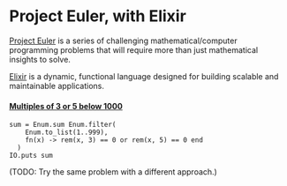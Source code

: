 # Project Euler, with Elixir

[Project Euler](https://projecteuler.net/) is a series of challenging mathematical/computer programming problems that will require more than just mathematical insights to solve.

[Elixir](http://elixir-lang.org/) is a dynamic, functional language designed for building scalable and maintainable applications.

#### [Multiples of 3 or 5 below 1000](https://projecteuler.net/problem=1)

```
sum = Enum.sum Enum.filter(
    Enum.to_list(1..999),
    fn(x) -> rem(x, 3) == 0 or rem(x, 5) == 0 end
  )
IO.puts sum
```

(TODO: Try the same problem with a different approach.)